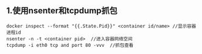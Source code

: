 ## 1.使用nsenter和tcpdump抓包 
```
docker inspect --format "{{.State.Pid}}" <container id/name> //显示容器进程id
nsenter -n -t <container pid>  //进入容器网络空间
tcpdump -i eth0 tcp and port 80 -vvv  //抓包查看
```
